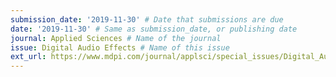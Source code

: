 ```yaml
---
submission_date: '2019-11-30' # Date that submissions are due
date: '2019-11-30' # Same as submission_date, or publishing date
journal: Applied Sciences # Name of the journal
issue: Digital Audio Effects # Name of this issue
ext_url: https://www.mdpi.com/journal/applsci/special_issues/Digital_Audio # URL to call for articles for this issue
---
```

